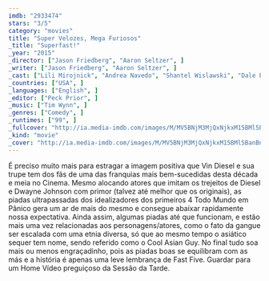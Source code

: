 ```yaml
---
imdb: "2933474"
stars: "3/5"
category: "movies"
title: "Super Velozes, Mega Furiosos"
_title: "Superfast!"
_year: "2015"
_director: ["Jason Friedberg", "Aaron Seltzer", ]
_writer: ["Jason Friedberg", "Aaron Seltzer", ]
_cast: ["Lili Mirojnick", "Andrea Navedo", "Shantel Wislawski", "Dale Pavinski", "Veronica McCluskey", "Daniel Booko", "Alex Ashbaugh", "Shakira Barrera", "Joseph Julian Soria", ]
_countries: ["USA", ]
_languages: ["English", ]
_editor: ["Peck Prior", ]
_music: ["Tim Wynn", ]
_genres: ["Comedy", ]
_runtimes: ["99", ]
_fullcover: "http://ia.media-imdb.com/images/M/MV5BNjM3MjQxNjkxM15BMl5BanBnXkFtZTgwMDIyMTA0NDE@.jpg"
_kind: "movie"
_cover: "http://ia.media-imdb.com/images/M/MV5BNjM3MjQxNjkxM15BMl5BanBnXkFtZTgwMDIyMTA0NDE@._V1._SX94_SY140_.jpg"
---
```


É preciso muito mais para estragar a imagem positiva que Vin Diesel e sua trupe tem dos fãs de uma das franquias mais bem-sucedidas desta década e meia no Cinema. Mesmo alocando atores que imitam os trejeitos de Diesel e Dwayne Johnson com primor (talvez até melhor que os originais), as piadas ultrapassadas dos idealizadores dos primeiros 4 Todo Mundo em Pânico gera um ar de mais do mesmo e consegue abaixar rapidamente nossa expectativa. Ainda assim, algumas piadas até que funcionam, e estão mais uma vez relacionadas aos personagens/atores, como o fato da gangue ser escalada com uma etnia diversa, só que ao mesmo tempo o asiático sequer tem nome, sendo referido como o Cool Asian Guy. No final tudo soa mais ou menos engraçadinho, pois as piadas boas se equilibram com as más e a história é apenas uma leve lembrança de Fast Five. Guardar para um Home Vídeo preguiçoso da Sessão da Tarde.
